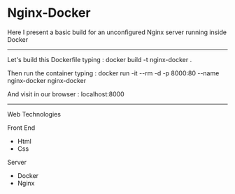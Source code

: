 # Nginx-Docker

Here I present a basic build for an unconfigured Nginx server running inside Docker

-------------------------------------

Let's build this Dockerfile typing :    docker build -t nginx-docker .

Then run the container typing      :    docker run -it --rm -d -p 8000:80 --name nginx-docker nginx-docker

And visit in our browser           :    localhost:8000

---------------------------------------

Web Technologies


Front End

- Html
- Css

Server

- Docker
- Nginx
